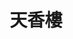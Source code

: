 ---
title: "天香樓"
description: "天香樓"
layout: shop
keywords:
  - 美食競賽
  - 台灣美食
  - 美食精選
datePublished: "2025-06-30"
dateModified: "2025-07-02"
city: "台北市"
district: "中山區"
address: "台北市中山區民權東路二段41號B1"
phone: "0225971234"
geo: "25.062885061149295, 121.52999084573858"
google_map: "https://maps.app.goo.gl/7s39NQC9oKE45Dij8"
footinder: "https://footinder.com.tw/%E5%8F%B0%E5%8C%97%E5%B8%82%E4%B8%AD%E5%B1%B1%E5%8D%80/13051/"
official: "https://taipei.landishotelsresorts.com/chinese-trad/dining-list.php"
award:
  - name: "500盤"
    year: "2024"
    entries:
      - dishes:
          - "龍井蝦仁"
          - "天香東坡佐三御品"

---